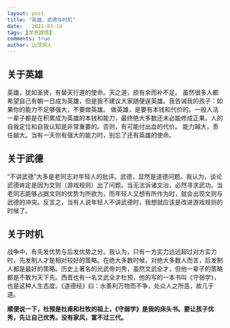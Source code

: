 ```yaml
---
layout: post
title: "英雄、武德与时机"
date:   2021-03-14
tags: [学思践悟]
comments: true
author: 山顶洞人
---
```


## 关于英雄

英雄，犹如圣贤，有替天行道的使命。天之道，损有余而补不足。
虽然很多人都希望自己有朝一日成为英雄，但是我不建议大家随便逞英雄。我告诫我的孩子：如果你的能力不足够强大，不要做英雄。
做英雄，是要有本钱和代价的。一般人活一辈子都是在积累成为英雄的本钱和能力，最终绝大多数还未必能修成正果。人的自我定位和自我认知是非常重要的。否则，有可能付出血的代价。
能力越大，责任越大。当有一天你有强大的能力时，别忘了还有英雄的使命。

## 关于武德
“不讲武德”大多是老同志对年轻人的批评。武德，显然是道德问题。我认为，谈论武德肯定是因为文则（游戏规则）出了问题。当无法诉诸文治，必然寻求武功。当老同志能够占据文则的优势为所欲为，而年轻人又想有所作为时，就会出现文则与武德的冲突。反言之，当有人说年轻人不讲武德时，我想就应该是改进游戏规则的时候了。

## 关于时机
战争中，有先发优势与后发优势之分。我认为，只有一方实力远远超过对方实力时，先发制人才是相对较好的策略。在绝大多数时候，对绝大多数人而言，后发制人都是最好的策略。历史上著名的光武帝刘秀，虽然文武全才，但他一辈子的策略都是不敢为天下先。西晋也有一名文武全才杜预，他的写的一本书叫《守弱学》，也是这种人生态度。《道德经》曰：水善利万物而不争，处众人之所恶，故几于道。

**顺便说一下，杜预是杜甫和杜牧的祖上，《守弱学》是我的床头书。要让孩子优秀，先让自己优秀。没有家风，富不过三代。**